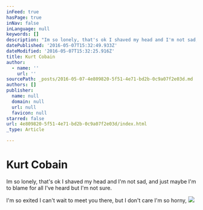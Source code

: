 ```yaml
---
inFeed: true
hasPage: true
inNav: false
inLanguage: null
keywords: []
description: "Im so lonely, that's ok I shaved my head and I'm not sad, and just maybe I'm to blame for all I've heard but I'm not sure."
datePublished: '2016-05-07T15:32:49.933Z'
dateModified: '2016-05-07T15:32:25.916Z'
title: Kurt Cobain
author:
  - name: ''
    url: ''
sourcePath: _posts/2016-05-07-4e809820-5f51-4e71-bd2b-0c9a07f2e03d.md
authors: []
publisher:
  name: null
  domain: null
  url: null
  favicon: null
starred: false
url: 4e809820-5f51-4e71-bd2b-0c9a07f2e03d/index.html
_type: Article

---
```

# Kurt Cobain

Im so lonely, that's ok I shaved my head and I'm not sad, and just maybe I'm to blame for all I've heard but I'm not sure.

I'm so exited I can't wait to meet you there, but I don't care I'm so horny, ![](https://s3-us-west-2.amazonaws.com/the-grid-img/p/f20c1e2117926513f8985e6f3d9a53bd34b539b9.jpg)